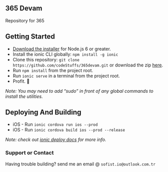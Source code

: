 ## 365 Devam

Repository for 365 

## Getting Started

* [Download the installer](https://nodejs.org/) for Node.js 6 or greater.
* Install the ionic CLI globally: `npm install -g ionic`
* Clone this repository: `git clone https://github.com/codeStuffs/365devam.git` or download the zip [here](https://github.com/codeStuffs/365devam/archive/master.zip).
* Run `npm install` from the project root.
* Run `ionic serve` in a terminal from the project root.
* Profit. :tada:

_Note: You may need to add “sudo” in front of any global commands to install the utilities._

## Deploying And Building
* iOS - Run `ionic cordova run ios --prod`
* iOS - Run `ionic cordova build ios --prod --release`

_Note: check out [ionic deploy docs](https://ionicframework.com/docs/intro/deploying/) for more info._

### Support or Contact

Having trouble building? send me an email @ `sofist.io@outlook.com.tr`
